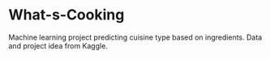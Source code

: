 # What-s-Cooking
Machine learning project predicting cuisine type based on ingredients.  Data and project idea from Kaggle.

